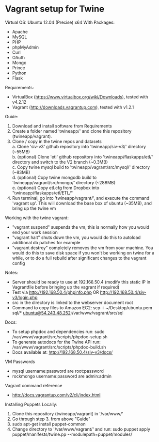 Vagrant setup for Twine
=======================

Virtual OS: Ubuntu 12.04 (Precise) x64
With Packages:
- Apache
- MySQL
- PHP
- phpMyAdmin
- Curl
- OAuth
- Mongo
- Prince
- Python
- Flask

Requirements:
- VirtualBox (https://www.virtualbox.org/wiki/Downloads), tested with v4.2.12
- Vagrant (http://downloads.vagrantup.com), tested with v1.2.1

Guide:  
1. Download and install software from Requirements  
2. Create a folder named 'twineapp/' and clone this repository (twineapp/vagrant).  
3. Clone / copy in the twine repos and datasets  
  a. Clone 'siv-v3' github repository into 'twineapp/siv-v3/' directory (~55MB)  
  b. (optional) Clone 'etl' github repository into 'twineapp/flaskapps/etl/' directory and switch to the V2 branch (~0.3MB)  
  c. Copy twine mysql build to 'twineapp/vagrant/src/mysql/' directory (~83MB)  
  d. (optional) Copy twine mongodb build to 'twineapp/vagrant/src/mongo/' directory (~288MB)  
  e. (optional) Copy etl.cfg from Dropbox into "twineapp/flaskapps/etl/ETL/"
4. Run terminal, go into 'twineapp/vagrant/', and execute the command 'vagrant up'. This will download the base box of ubuntu (~35MB), and bring up the twine vm  

Working with the twine vagrant:
- "vagrant suspend" suspends the vm, this is normally how you would end your work session
- "vagrant halt" shuts down the vm, you would do this to autoload additional db patches for example
- "vagrant destroy" completely removes the vm from your machine. You would do this to save disk space if you won't be working on twine for a while, or to do a full rebuild after significant changes to the vagrant config


Notes:
- Server should be ready to use at 192.168.50.4 (modify this static IP in Vagrantfile before bringing up the vagrant if required)
- Test via http://192.168.50.4/phpinfo.php OR http://192.168.50.4/siv-v3/login.php
- src in the directory is linked to the webserver document root
- Command to copy files to Amazon EC2: scp -i ~/Desktop/ubuntu.pem sql/* ubuntu@54.243.48.252:/var/www/vagrant/src/sql

Docs:
- To setup phpdoc and dependencies run: sudo /var/www/vagrant/src/scripts/phpdoc-setup.sh
- To generate autodocs for the Twine API run: /var/www/vagrant/src/scripts/phpdoc-build.sh
- Docs available at: http://192.168.50.4/siv-v3/docs/

VM Passwords
- mysql username:password are root:password
- rockmongo username:password are admin:admin

Vagrant command reference
 - http://docs.vagrantup.com/v2/cli/index.html

Installing Puppets Locally:  
1. Clone this repository (twineapp/vagrant) in '/var/www/'  
2. Go through step 3. from above "Guide"  
3. sudo apt-get install puppet-common  
4. Change directory to '/var/www/vagrant/' and run: sudo puppet apply puppet/manifests/twine.pp --modulepath=puppet/modules/  

